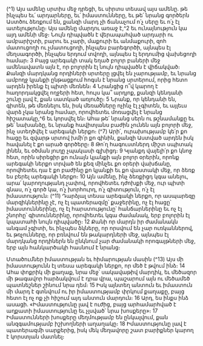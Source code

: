 
(^1) Այս ամենը սրտիս մեջ դրեցի, եւ սիրտս տեսավ այս ամենը. թե ինչպես եւ՛ արդարները, եւ՛ իմաստունները, եւ թե՛
նրանց գործերն Աստծու ձեռքում են, քանզի մարդ չի ճանաչում ո՛չ սերը եւ ո՛չ էլ ատելությունը։ Այս ամենը մարդու առաջ
է,^2 եւ ունայնություն կա այդ ամենի մեջ։ Նույն դիպվածն է վերապահված արդարի ու ամբարիշտի, բարու եւ չարի,
մաքուրի եւ անմաքուրի, զոհ մատուցողի ու չմատուցողի, ինչպես բարեգործի, այնպես էլ մեղսագործի, ինչպես երդում
տվողի, այնպես էլ երդումից վախեցողի համար։ 3 Բայց արեգակի տակ եղած բոլոր բաների մեջ ամենավատն այն է, որ
բոլորին էլ նույն դիպվածն է վիճակված։ Քանզի մարդկանց որդիների սրտերը լցվել են չարությամբ, եւ նրանց ամբողջ
կյանքի ընթացքում հոգսն է նրանց սրտերում, որից հետո արդեն իրենք էլ պիտի մեռնեն։ 4 Նրանցից ո՞վ կարող է
հաղորդակցվել ողջերի հետ, հույս կա՞ արդյոք, քանզի կենդանի շունը լավ է, քան սատկած առյուծը։ 5 Նրանք, որ
կենդանի են, գիտեն, թե մեռնելու են, իսկ մեռածները ոչինչ էլ չգիտեն, եւ այլեւս վարձ չկա նրանց համար, որովհետեւ
մոռացվել է նրանց հիշատակը,^6 եւ կորսվել են։ Ահա թե՛ նրանց սերն ու թշնամանքը եւ թե՛ նախանձը, եւ նրանք
հավիտյանս բաժին չունեն այն բոլորի մեջ, ինչ ստեղծվել է արեգակի ներքո։
(^7) Արի՛, ուրախությամբ կե՛ր քո հացը եւ զվարթ սրտով խմի՛ր քո գինին, քանզի Աստված արդեն իսկ հավանել է քո
արած գործերը։ 8 Թո՛ղ հագուստներդ միշտ սպիտակ լինեն, եւ օծման յուղը չպակասի գլխիցդ։ 9 Կյանքդ վայելի՛ր քո կնոջ
հետ, որին սիրեցիր քո ունայն կյանքի այն բոլոր օրերին, որոնք արեգակի ներքո տրված են քեզ մինչեւ քո օրերի
վախճանը, որովհետեւ դա է քո բաժինը քո կյանքի եւ քո վաստակի մեջ, որ ձեռք ես բերել արեգակի ներքո։ 10 Այն ամենը,
ինչ ձեռքիցդ կգա անելու, արա՛ կարողությանդ չափով, որովհետեւ դժոխքի մեջ, ուր պիտի գնաս, ո՛չ գործ կա, ո՛չ
խորհուրդ, ո՛չ գիտություն, ո՛չ էլ իմաստություն։
(^11) Դարձյալ տեսա արեգակի ներքո, որ ասպարեզը մարզիկներինը չէ, ոչ էլ պատերազմը՝ քաջերինը, ոչ էլ հացը՝
իմաստուններինը, ոչ էլ հարստությունը՝ հանճարներինը եւ ոչ էլ շնորհը՝ գիտուններինը, որովհետեւ կգա ժամանակ, երբ
բոլորին էլ կպատահի նույն դիպվածը։ 12 Քանի որ մարդն իր ժամանակն անգամ չգիտի, եւ ինչպես ձկները, որ որսվում
են չար ուռկաններով, եւ թռչունները, որ բռնվում են թակարդների մեջ, այնպես էլ մարդկանց որդիներն են ընկնում չար
ժամանակի որոգայթների մեջ, երբ այն հանկարծակի հասնում է նրանց։


Մտածումներ իմաստության եւ հիմարության մասին
(^13) Այս մի իմաստությունն էլ տեսա արեգակի ներքո, որ մեծ է թվում ինձ։ 14 Ահա փոքրիկ մի քաղաք, նրա մեջ՝
սակավաթիվ մարդիկ, եւ մեծազոր մի թագավոր հարձակվում է դրա վրա, պաշարում այն ու մեծամեծ պատնեշներ
շինում նրա դեմ։ 15 Իսկ այնտեղ անտուն եւ իմաստուն մի մարդ է գտնվում ու իր իմաստությամբ փրկում քաղաքը, բայց
հետո էլ ոչ ոք չի հիշում այդ անտուն մարդուն։ 16 Արդ, ես ինքս ինձ ասացի. «Իմաստությունը լավ է ուժից, բայց
արհամարհված է աղքատի իմաստությունը եւ չլսված՝ նրա խոսքերը»։ 17 Իմաստունների խոսքերը մեղմությամբ են
ընկալվում, քան անզգամությամբ իշխողների աղաղակը։ 18 Իմաստությունը լավ է պատերազմի սարքերից, իսկ մեկ
մեղավորը շատ բարիքներ կարող է կորստյան մատնել։
